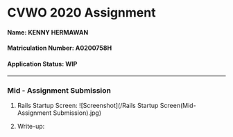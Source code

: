 # CVWO 2020 Assignment

#### Name: KENNY HERMAWAN
#### Matriculation Number: A0200758H

#### Application Status: WIP

___
### Mid - Assignment Submission
1. Rails Startup Screen:
![Screenshot](/Rails Startup Screen(Mid-Assignment Submission).jpg)

2. Write-up: